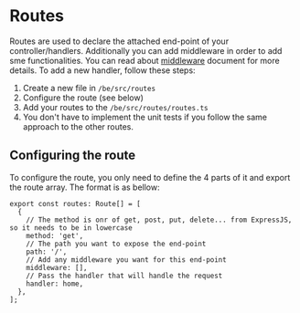 # Routes

Routes are used to declare the attached end-point of your controller/handlers. Additionally you can add middleware in order to add sme functionalities. You can read about [middleware](./middleware.md) document for more details.
To add a new handler, follow these steps:

1. Create a new file in `/be/src/routes`
2. Configure the route (see below)
4. Add your routes to the `/be/src/routes/routes.ts`
3. You don't have to implement the unit tests if you follow the same approach to the other routes.

## Configuring the route

To configure the route, you only need to define the 4 parts of it and export the route array. The format is as bellow:
```
export const routes: Route[] = [
  {
    // The method is onr of get, post, put, delete... from ExpressJS, so it needs to be in lowercase
    method: 'get',
    // The path you want to expose the end-point
    path: '/',
    // Add any middleware you want for this end-point
    middleware: [],
    // Pass the handler that will handle the request
    handler: home,
  },
];
```